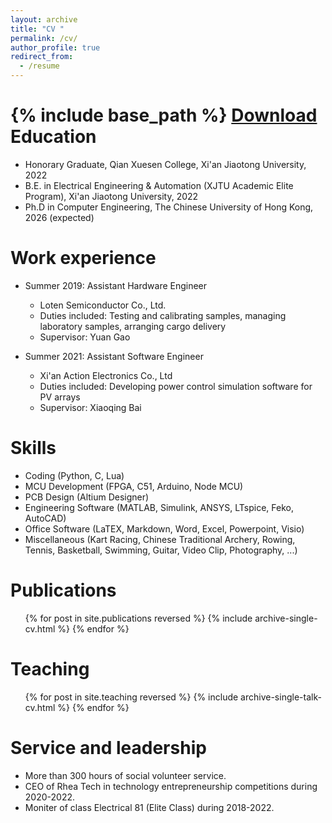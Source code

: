 ```yaml
---
layout: archive
title: "CV "
permalink: /cv/
author_profile: true
redirect_from:
  - /resume
---
```


{% include base_path %}
<a href="syliang1999.github.io/CV.pdf" target="_blank">Download</a>
Education
======
* Honorary Graduate, Qian Xuesen College, Xi'an Jiaotong University, 2022
* B.E. in Electrical Engineering & Automation (XJTU Academic Elite Program), Xi'an Jiaotong University, 2022
* Ph.D in Computer Engineering, The Chinese University of Hong Kong, 2026 (expected)

Work experience
======
* Summer 2019: Assistant Hardware Engineer
  * Loten Semiconductor Co., Ltd.
  * Duties included: Testing and calibrating samples, managing laboratory samples, arranging cargo delivery
  * Supervisor: Yuan Gao

* Summer 2021: Assistant Software Engineer
  * Xi'an Action Electronics Co., Ltd
  * Duties included: Developing power control simulation software for PV arrays
  * Supervisor: Xiaoqing Bai 
  
Skills
======
* Coding (Python, C, Lua)
* MCU Development (FPGA, C51, Arduino, Node MCU)
* PCB Design (Altium Designer)
* Engineering Software (MATLAB, Simulink, ANSYS, LTspice, Feko, AutoCAD)
* Office Software (LaTEX, Markdown, Word, Excel, Powerpoint, Visio)
* Miscellaneous (Kart Racing, Chinese Traditional Archery, Rowing, Tennis, Basketball, Swimming, Guitar, Video Clip, Photography, ...)

Publications
======
  <ol reversed>{% for post in site.publications reversed %}
    {% include archive-single-cv.html %}
  {% endfor %}</ol>
  
  
Teaching
======
  <ol reversed>{% for post in site.teaching reversed %}
    {% include archive-single-talk-cv.html %}
  {% endfor %}</ol>
  
Service and leadership
======
* More than 300 hours of social volunteer service.
* CEO of Rhea Tech in technology entrepreneurship competitions during 2020-2022.
* Moniter of class Electrical 81 (Elite Class) during 2018-2022.

